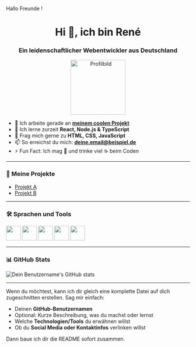 Hallo Freunde !

<h1 align="center">Hi 👋, ich bin René</h1>
<h3 align="center">Ein leidenschaftlicher Webentwickler aus Deutschland</h3>

<p align="center">
  <img src="https://avatars.githubusercontent.com/u/DEINE_USER_ID?v=4" width="150" alt="Profilbild" />
</p>

- 🔭 Ich arbeite gerade an **[meinem coolen Projekt](https://github.com/deinBenutzername/deinProjekt)**  
- 🌱 Ich lerne zurzeit **React, Node.js & TypeScript**  
- 💬 Frag mich gerne zu **HTML, CSS, JavaScript**  
- 📫 So erreichst du mich: **deine.email@beispiel.de**  
- ⚡ Fun Fact: Ich mag 🐉 und trinke viel ☕ beim Coden

---

### 🚀 Meine Projekte

- [Projekt A](https://github.com/deinBenutzername/projekt-a)
- [Projekt B](https://github.com/deinBenutzername/projekt-b)

---

### 🛠️ Sprachen und Tools

<p>
  <img src="https://cdn.jsdelivr.net/gh/devicons/devicon/icons/javascript/javascript-original.svg" width="40"/>
  <img src="https://cdn.jsdelivr.net/gh/devicons/devicon/icons/html5/html5-original.svg" width="40"/>
  <img src="https://cdn.jsdelivr.net/gh/devicons/devicon/icons/css3/css3-original.svg" width="40"/>
  <img src="https://cdn.jsdelivr.net/gh/devicons/devicon/icons/react/react-original.svg" width="40"/>
  <img src="https://cdn.jsdelivr.net/gh/devicons/devicon/icons/nodejs/nodejs-original.svg" width="40"/>
</p>

---

### 📊 GitHub Stats

![Dein Benutzername's GitHub stats](https://github-readme-stats.vercel.app/api?username=deinBenutzername&show_icons=true&theme=radical)

---

Wenn du möchtest, kann ich dir gleich eine komplette Datei auf dich zugeschnitten erstellen. Sag mir einfach:

- Deinen **GitHub-Benutzernamen**
- Optional: Kurze Beschreibung, was du machst oder lernst
- Welche **Technologien/Tools** du erwähnen willst
- Ob du **Social Media oder Kontaktinfos** verlinken willst

Dann baue ich dir die README sofort zusammen.
